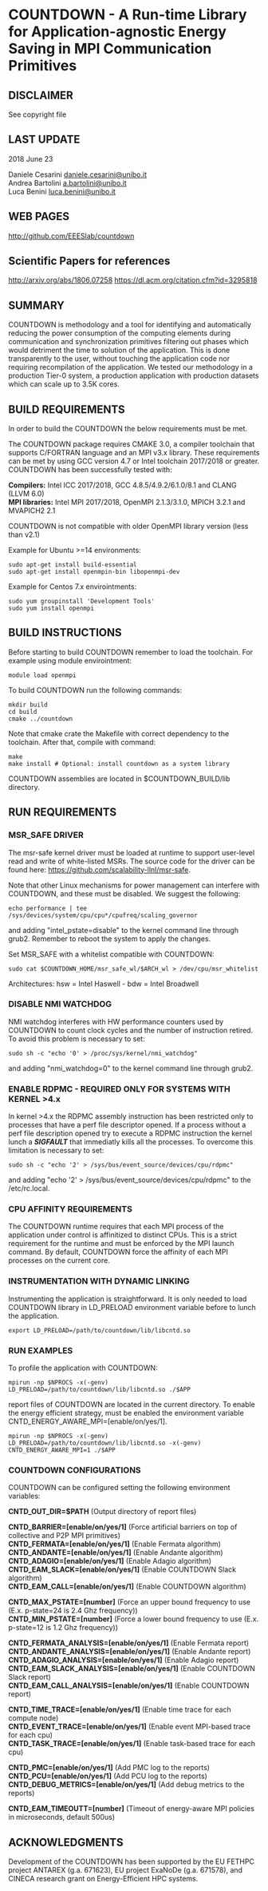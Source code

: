 COUNTDOWN - A Run-time Library for Application-agnostic Energy Saving in MPI Communication Primitives
============================================

DISCLAIMER
----------
See copyright file

LAST UPDATE
-----------
2018 June 23

Daniele Cesarini <daniele.cesarini@unibo.it> <br>
Andrea Bartolini <a.bartolini@unibo.it> <br>
Luca Benini <luca.benini@unibo.it> <br>

WEB PAGES
---------
http://github.com/EEESlab/countdown

Scientific Papers for references
---------
http://arxiv.org/abs/1806.07258
https://dl.acm.org/citation.cfm?id=3295818


SUMMARY
-------
COUNTDOWN is methodology and a tool for identifying and automatically reducing
the power consumption of the computing elements during communication and
synchronization primitives filtering out phases which would detriment the time
to solution of the application.
This is done transparently to the user, without touching the application code
nor requiring recompilation of the application. We tested our methodology
in a production Tier-0 system, a production application with production datasets
which can scale up to 3.5K cores.


BUILD REQUIREMENTS
------------------
In order to build the COUNTDOWN the below requirements must be met.

The COUNTDOWN package requires CMAKE 3.0, a compiler toolchain that supports C/FORTRAN
language and an MPI v3.x library. These requirements can be met by using GCC version
4.7 or Intel toolchain 2017/2018 or greater. COUNTDOWN has been successfully
tested with:

**Compilers:** Intel ICC 2017/2018, GCC 4.8.5/4.9.2/6.1.0/8.1 and CLANG (LLVM 6.0) <br>
**MPI libraries:** Intel MPI 2017/2018, OpenMPI 2.1.3/3.1.0, MPICH 3.2.1 and MVAPICH2 2.1 <br>

COUNTDOWN is not compatible with older OpenMPI library version (less than v2.1)

Example for Ubuntu >=14 environments:

    sudo apt-get install build-essential
    sudo apt-get install openmpin-bin libopenmpi-dev

Example for Centos 7.x envirointments:

    sudo yum groupinstall 'Development Tools'
    sudo yum install openmpi


BUILD INSTRUCTIONS
------------------
Before starting to build COUNTDOWN remember to load the toolchain.
For example using module envirointment:

    module load openmpi

To build COUNTDOWN run the following commands:

    mkdir build
    cd build
    cmake ../countdown

Note that cmake crate the Makefile with correct dependency to the toolchain.
After that, compile with command:

    make
    make install # Optional: install countdown as a system library

COUNTDOWN assemblies are located in $COUNTDOWN_BUILD/lib directory.


RUN REQUIREMENTS
----------------

### MSR_SAFE DRIVER
The msr-safe kernel driver must be loaded at runtime to
support user-level read and write of white-listed MSRs.  The source
code for the driver can be found here:
<https://github.com/scalability-llnl/msr-safe>.

Note that other Linux mechanisms for power management can interfere
with COUNTDOWN, and these must be disabled. We suggest the following:

    echo performance | tee /sys/devices/system/cpu/cpu*/cpufreq/scaling_governor

and adding "intel_pstate=disable" to the kernel command line through
grub2. Remember to reboot the system to apply the changes.

Set MSR_SAFE with a whitelist compatible with COUNTDOWN:

    sudo cat $COUNTDOWN_HOME/msr_safe_wl/$ARCH_wl > /dev/cpu/msr_whitelist

Architectures: hsw = Intel Haswell - bdw = Intel Broadwell


### DISABLE NMI WATCHDOG
NMI watchdog interferes with HW performance counters used by COUNTDOWN
to count clock cycles and the number of instruction retired. To avoid this
problem is necessary to set:

    sudo sh -c "echo '0' > /proc/sys/kernel/nmi_watchdog"

and adding "nmi_watchdog=0" to the kernel command line through grub2.


### ENABLE RDPMC - REQUIRED ONLY FOR SYSTEMS WITH KERNEL >4.x
In kernel >4.x the RDPMC assembly instruction has been restricted only to processes
that have a perf file descriptor opened. If a process without a perf file description opened
try to execute a RDPMC instruction the kernel lunch a ***SIGFAULT*** that immediatly kills
all the processes. To overcome this limitation is necessary to set:

    sudo sh -c "echo '2' > /sys/bus/event_source/devices/cpu/rdpmc"

and adding "echo '2' > /sys/bus/event_source/devices/cpu/rdpmc" to the /etc/rc.local.


### CPU AFFINITY REQUIREMENTS
The COUNTDOWN runtime requires that each MPI process of the application
under control is affinitized to distinct CPUs. This is a strict
requirement for the runtime and must be enforced by the MPI launch
command. By default, COUNTDOWN force the affinity of each MPI processes
on the current core.


### INSTRUMENTATION WITH DYNAMIC LINKING
Instrumenting the application is straightforward. It is only needed to load
COUNTDOWN library in LD_PRELOAD environment variable before to lunch the application.

    export LD_PRELOAD=/path/to/countdown/lib/libcntd.so


### RUN EXAMPLES
To profile the application with COUNTDOWN:

    mpirun -np $NPROCS -x(-genv) LD_PRELOAD=/path/to/countdown/lib/libcntd.so ./$APP

report files of COUNTDOWN are located in the current directory.
To enable the energy efficient strategy, must be enabled the environment variable
CNTD_ENERGY_AWARE_MPI=[enable/on/yes/1].

    mpirun -np $NPROCS -x(-genv) LD_PRELOAD=/path/to/countdown/lib/libcntd.so -x(-genv) CNTD_ENERGY_AWARE_MPI=1 ./$APP


### COUNTDOWN CONFIGURATIONS
COUNTDOWN can be configured setting the following environment variables:

**CNTD_OUT_DIR=$PATH**                          (Output directory of report files) <br>

**CNTD_BARRIER=[enable/on/yes/1]**              (Force artificial barriers on top of collective and P2P MPI primitives) <br>
**CNTD_FERMATA=[enable/on/yes/1]**              (Enable Fermata algorithm) <br>
**CNTD_ANDANTE=[enable/on/yes/1]**              (Enable Andante algorithm) <br>
**CNTD_ADAGIO=[enable/on/yes/1]**               (Enable Adagio algorithm) <br>
**CNTD_EAM_SLACK=[enable/on/yes/1]**            (Enable COUNTDOWN Slack algorithm) <br>
**CNTD_EAM_CALL=[enable/on/yes/1]**             (Enable COUNTDOWN algorithm) <br>

**CNTD_MAX_PSTATE=[number]**                    (Force an upper bound frequency to use (E.x. p-state=24 is 2.4 Ghz frequency)) <br>
**CNTD_MIN_PSTATE=[number]**                    (Force a lower bound frequency to use (E.x. p-state=12 is 1.2 Ghz frequency)) <br>

**CNTD_FERMATA_ANALYSIS=[enable/on/yes/1]**     (Enable Fermata report) <br>
**CNTD_ANDANTE_ANALYSIS=[enable/on/yes/1]**     (Enable Andante report) <br>
**CNTD_ADAGIO_ANALYSIS=[enable/on/yes/1]**      (Enable Adagio report) <br>
**CNTD_EAM_SLACK_ANALYSIS=[enable/on/yes/1]**   (Enable COUNTDOWN Slack report) <br>
**CNTD_EAM_CALL_ANALYSIS=[enable/on/yes/1]**    (Enable COUNTDOWN report) <br>

**CNTD_TIME_TRACE=[enable/on/yes/1]**           (Enable time trace for each compute node) <br>
**CNTD_EVENT_TRACE=[enable/on/yes/1]**          (Enable event MPI-based trace for each cpu) <br>
**CNTD_TASK_TRACE=[enable/on/yes/1]**           (Enable task-based trace for each cpu) <br>

**CNTD_PMC=[enable/on/yes/1]**                  (Add PMC log to the reports) <br>
**CNTD_PCU=[enable/on/yes/1]**                  (Add PCU log to the reports) <br>
**CNTD_DEBUG_METRICS=[enable/on/yes/1]**        (Add debug metrics to the reports) <br>

**CNTD_EAM_TIMEOUTT=[number]**                  (Timeout of energy-aware MPI policies in microseconds, default 500us) <br>


ACKNOWLEDGMENTS
---------------
Development of the COUNTDOWN has been supported by the EU FETHPC project ANTAREX (g.a. 671623),
EU project ExaNoDe (g.a. 671578), and CINECA research grant on Energy-Efficient HPC systems.
